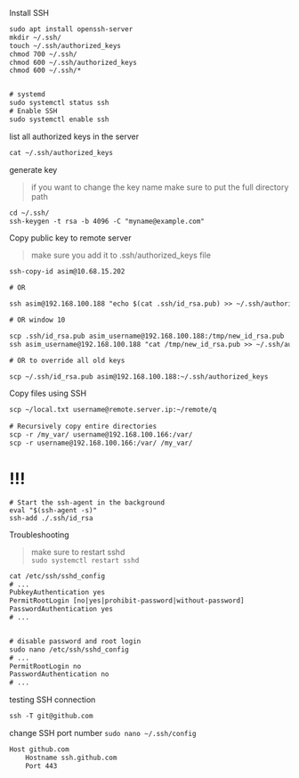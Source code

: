 Install SSH
```txt
sudo apt install openssh-server
mkdir ~/.ssh/
touch ~/.ssh/authorized_keys
chmod 700 ~/.ssh/
chmod 600 ~/.ssh/authorized_keys
chmod 600 ~/.ssh/*


# systemd
sudo systemctl status ssh
# Enable SSH
sudo systemctl enable ssh
```


list all authorized keys in the server
```txt
cat ~/.ssh/authorized_keys 
```



generate key
> if you want to change the key name make sure to put the full directory path
```txt
cd ~/.ssh/
ssh-keygen -t rsa -b 4096 -C "myname@example.com"
```


Copy public key to remote server
> make sure you add it to .ssh/authorized_keys file
```txt
ssh-copy-id asim@10.68.15.202

# OR

ssh asim@192.168.100.188 "echo $(cat .ssh/id_rsa.pub) >> ~/.ssh/authorized_keys"

# OR window 10

scp .ssh/id_rsa.pub asim_username@192.168.100.188:/tmp/new_id_rsa.pub
ssh asim_username@192.168.100.188 "cat /tmp/new_id_rsa.pub >> ~/.ssh/authorized_keys"

# OR to override all old keys

scp ~/.ssh/id_rsa.pub asim@192.168.100.188:~/.ssh/authorized_keys
```




Copy files using SSH
```txt
scp ~/local.txt username@remote.server.ip:~/remote/q
 
# Recursively copy entire directories
scp -r /my_var/ username@192.168.100.166:/var/
scp -r username@192.168.100.166:/var/ /my_var/
```


# !!!
```
# Start the ssh-agent in the background
eval "$(ssh-agent -s)"
ssh-add ./.ssh/id_rsa
```



Troubleshooting
> make sure to restart sshd    
`sudo systemctl restart sshd`
```txt
cat /etc/ssh/sshd_config
# ...
PubkeyAuthentication yes
PermitRootLogin [no|yes|prohibit-password|without-password]
PasswordAuthentication yes 
# ...


# disable password and root login
sudo nano /etc/ssh/sshd_config 
# ...
PermitRootLogin no
PasswordAuthentication no 
# ...
```


testing SSH connection    
```txt
ssh -T git@github.com
```


change SSH port number 
`sudo nano ~/.ssh/config`
```txt
Host github.com
    Hostname ssh.github.com
    Port 443
```
